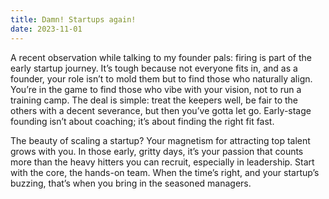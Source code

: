 ```yaml
---
title: Damn! Startups again!
date: 2023-11-01
---
```



A recent observation while talking to my founder pals: firing is part of the early startup journey. It’s tough because not everyone fits in, and as a founder, your role isn’t to mold them but to find those who naturally align. You’re in the game to find those who vibe with your vision, not to run a training camp. The deal is simple: treat the keepers well, be fair to the others with a decent severance, but then you’ve gotta let go. Early-stage founding isn’t about coaching; it’s about finding the right fit fast.

The beauty of scaling a startup? Your magnetism for attracting top talent grows with you. In those early, gritty days, it’s your passion that counts more than the heavy hitters you can recruit, especially in leadership. Start with the core, the hands-on team. When the time’s right, and your startup’s buzzing, that’s when you bring in the seasoned managers.
